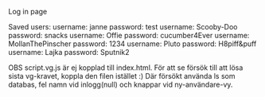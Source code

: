 Log in page

Saved users:
username: janne             password: test
username: Scooby-Doo        password: snacks
username: Offie             password: cucumber4Ever
username: MollanThePinscher password: 1234
username: Pluto             password: H8piff&puff
username: Lajka             password: Sputnik2

OBS script.vg.js är ej kopplad till index.html. För att se försök till att lösa sista vg-kravet, koppla den filen istället :) Där försökt använda ls som databas, fel namn vid inlogg(null) och knappar vid ny-användare-vy.